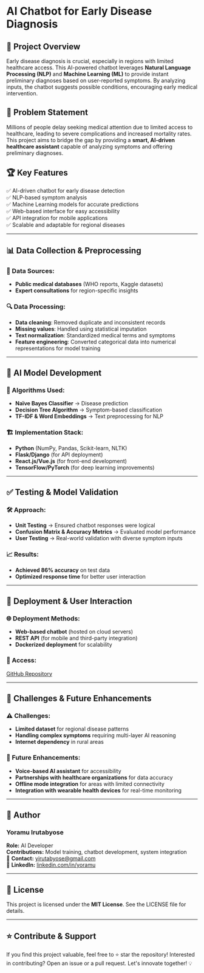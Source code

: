 # AI Chatbot for Early Disease Diagnosis

## 🚀 Project Overview
Early disease diagnosis is crucial, especially in regions with limited healthcare access. This AI-powered chatbot leverages **Natural Language Processing (NLP)** and **Machine Learning (ML)** to provide instant preliminary diagnoses based on user-reported symptoms. By analyzing inputs, the chatbot suggests possible conditions, encouraging early medical intervention.

## 🎯 Problem Statement
Millions of people delay seeking medical attention due to limited access to healthcare, leading to severe complications and increased mortality rates. This project aims to bridge the gap by providing a **smart, AI-driven healthcare assistant** capable of analyzing symptoms and offering preliminary diagnoses.

## 🏆 Key Features
✅ AI-driven chatbot for early disease detection  
✅ NLP-based symptom analysis  
✅ Machine Learning models for accurate predictions  
✅ Web-based interface for easy accessibility  
✅ API integration for mobile applications  
✅ Scalable and adaptable for regional diseases  

---

## 📊 Data Collection & Preprocessing
### 📌 Data Sources:
- **Public medical databases** (WHO reports, Kaggle datasets)
- **Expert consultations** for region-specific insights

### 🔍 Data Processing:
- **Data cleaning**: Removed duplicate and inconsistent records
- **Missing values**: Handled using statistical imputation
- **Text normalization**: Standardized medical terms and symptoms
- **Feature engineering**: Converted categorical data into numerical representations for model training

---

## 🧠 AI Model Development
### 🔬 Algorithms Used:
- **Naïve Bayes Classifier** → Disease prediction
- **Decision Tree Algorithm** → Symptom-based classification
- **TF-IDF & Word Embeddings** → Text preprocessing for NLP

### 🏗️ Implementation Stack:
- **Python** (NumPy, Pandas, Scikit-learn, NLTK)
- **Flask/Django** (for API deployment)
- **React.js/Vue.js** (for front-end development)
- **TensorFlow/PyTorch** (for deep learning improvements)

---

## ✅ Testing & Model Validation
### 🛠️ Approach:
- **Unit Testing** → Ensured chatbot responses were logical
- **Confusion Matrix & Accuracy Metrics** → Evaluated model performance
- **User Testing** → Real-world validation with diverse symptom inputs

### 📈 Results:
- **Achieved 86% accuracy** on test data
- **Optimized response time** for better user interaction

---

## 🚀 Deployment & User Interaction
### 🌐 Deployment Methods:
- **Web-based chatbot** (hosted on cloud servers)
- **REST API** (for mobile and third-party integration)
- **Dockerized deployment** for scalability

### 🔗 Access:
[GitHub Repository](https://github.com/yirutabyose/healthcare-ai-chatbot)

---

## 🚧 Challenges & Future Enhancements
### ⚠️ Challenges:
- **Limited dataset** for regional disease patterns
- **Handling complex symptoms** requiring multi-layer AI reasoning
- **Internet dependency** in rural areas

### 🔮 Future Enhancements:
- **Voice-based AI assistant** for accessibility
- **Partnerships with healthcare organizations** for data accuracy
- **Offline mode integration** for areas with limited connectivity
- **Integration with wearable health devices** for real-time monitoring

---

## 👤 Author
### **Yoramu Irutabyose**
**Role:** AI Developer  
**Contributions:** Model training, chatbot development, system integration  
📧 **Contact:** yirutabyose@gmail.com  
🔗 **LinkedIn:** [linkedin.com/in/yoramu](https://linkedin.com/in/irutabyoseyoramu)  

---

## 📝 License
This project is licensed under the **MIT License**. See the LICENSE file for details.

---

## ⭐ Contribute & Support
If you find this project valuable, feel free to ⭐ star the repository! 
Interested in contributing? Open an issue or a pull request. Let's innovate together! 💡

